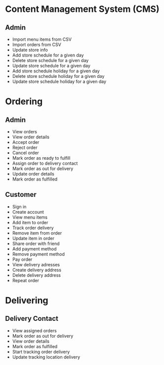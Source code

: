 # Content Management System (CMS)

## Admin

- Import menu items from CSV
- Import orders from CSV
- Update store info
- Add store schedule for a given day
- Delete store schedule for a given day
- Update store schedule for a given day
- Add store schedule holiday for a given day
- Delete store schedule holiday for a given day
- Update store schedule holiday for a given day

# Ordering

## Admin

- View orders
- View order details
- Accept order
- Reject order
- Cancel order
- Mark order as ready to fulfill
- Assign order to delivery contact
- Mark order as out for delivery
- Update order details
- Mark order as fulfilled

## Customer

- Sign in
- Create account
- View menu items
- Add item to order
- Track order delivery
- Remove item from order
- Update item in order
- Share order with friend
- Add payment method
- Remove payment method
- Pay order
- View delivery adresses
- Create delivery address
- Delete delivery address
- Repeat order

# Delivering

## Delivery Contact

- View assigned orders
- Mark order as out for delivery
- View order details
- Mark order as fulfilled
- Start tracking order delivery
- Update tracking location delivery
